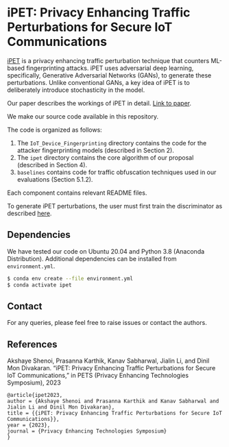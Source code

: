 # iPET: Privacy Enhancing Traffic Perturbations for Secure IoT Communications

[iPET](./README.md#References) is a privacy enhancing traffic perturbation technique that counters ML-based fingerprinting attacks. iPET uses adversarial deep learning, specifically, Generative Adversarial Networks (GANs), to generate these perturbations. Unlike conventional GANs, a key idea of iPET is to deliberately introduce stochasticity in the model.

Our paper describes the workings of iPET in detail. [Link to paper](https://github.com/akshayeshenoi/ipet/releases/download/v0.1.2/iPET.pdf).

We make our source code available in this repository.

The code is organized as follows:
1. The `IoT_Device_Fingerprinting` directory contains the code for the attacker fingerprinting models (described in Section 2).
2. The `ipet` directory contains the core algorithm of our proposal (described in Section 4).
3. `baselines` contains code for traffic obfuscation techniques used in our evaluations (Section 5.1.2).

Each component contains relevant README files.

To generate iPET perturbations, the user must first train the discriminator as described [here](./IoT_Device_Fingerprinting/README.md).

## Dependencies
We have tested our code on Ubuntu 20.04 and Python 3.8 (Anaconda Distribution). Additional dependencies can be installed from `environment.yml`.

```sh
$ conda env create --file environment.yml
$ conda activate ipet
```

## Contact
For any queries, please feel free to raise issues or contact the authors.

## References
Akshaye Shenoi, Prasanna Karthik, Kanav Sabharwal, Jialin Li, and Dinil Mon Divakaran. “iPET: Privacy Enhancing Traffic Perturbations for Secure IoT Communications,” in PETS (Privacy Enhancing Technologies Symposium), 2023


```
@article{ipet2023,
author = {Akshaye Shenoi and Prasanna Karthik and Kanav Sabharwal and Jialin Li and Dinil Mon Divakaran},
title = {{iPET: Privacy Enhancing Traffic Perturbations for Secure IoT Communications}},
year = {2023},
journal = {Privacy Enhancing Technologies Symposium}
}
```
